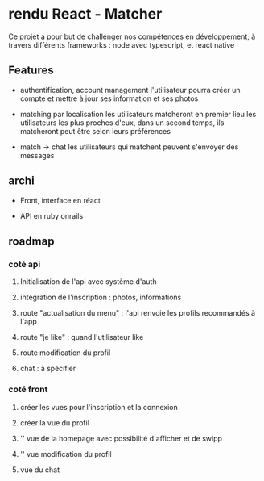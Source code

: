 # rendu React - Matcher

Ce projet a pour but de challenger nos compétences en développement,
à travers différents frameworks : node avec typescript, et react native

## Features

- authentification, account management
l'utilisateur pourra créer un compte et mettre à jour ses information et ses photos

- matching par localisation
les utilisateurs matcheront en premier lieu les utilisateurs les plus proches d'eux,
dans un second temps, ils matcheront peut être selon leurs préférences

- match -> chat
les utilisateurs qui matchent peuvent s'envoyer des messages

## archi

- Front, interface en réact

- API en ruby onrails

## roadmap

### coté api

1. Initialisation de l'api avec système d'auth

2. intégration de l'inscription : photos, informations

3. route "actualisation du menu" : l'api renvoie les profils recommandés à l'app

4. route "je like" : quand l'utilisateur like

5. route modification du profil

6. chat : à spécifier

### coté front

1. créer les vues pour l'inscription et la connexion

2. créer la vue du profil

3. '' vue de la homepage avec possibilité d'afficher et de swipp

4. '' vue modification du profil

5. vue du chat
